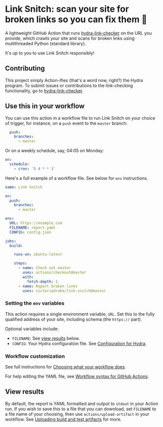 # Link Snitch: scan your site for broken links so you can fix them 🔗

A lightweight GitHub Action that runs [hydra-link-checker](https://github.com/victoriadrake/hydra-link-checker) on the URL you provide, which crawls your site and scans for broken links using multithreaded Python (standard library).

It's up to you to use Link Snitch responsibly!

## Contributing

This project simply Action-ifies (that's a word now, right?) the Hydra program. To submit issues or contributions to the link-checking functionality, go to [hydra-link-checker](https://github.com/victoriadrake/hydra-link-checker).

## Use this in your workflow

You can use this action in a workflow file to run Link Snitch on your choice of trigger, for instance, on a `push` event to the `master` branch:

```yml
  push:
    branches:
      - master
```

Or on a weekly schedule, say, 04:05 on Monday:

```yml
on:
  schedule:
    - cron: '5 4 * * 1'
```

Here's a full example of a workflow file. See below for `env` instructions.

```yml
name: Link Snitch

on:
  push:
    branches:
      - master

env:
  URL: https://example.com
  FILENAME: report.yaml
  CONFIG: config.json

jobs:
  build:

    runs-on: ubuntu-latest

    steps:
      - name: Check out master
        uses: actions/checkout@master
        with:
          fetch-depth: 1
      - name: Report broken links
        uses: victoriadrake/link-snitch@master
```

### Setting the `env` variables

This action requires a single environment variable, `URL`. Set this to the fully qualified address of your site, including schema (the `https://` part).

Optional variables include:

- `FILENAME`: See [view results](#view-results) below.
- `CONFIG`: Your Hydra configuration file. See [Configuration for Hydra](https://github.com/victoriadrake/hydra-link-checker#configuration).

### Workflow customization

See full instructions for [Choosing what your workflow does](https://docs.github.com/en/actions/writing-workflows/choosing-what-your-workflow-does).

For help editing the YAML file, see [Workflow syntax for GitHub Actions](https://docs.github.com/en/actions/writing-workflows/workflow-syntax-for-github-actions).

## View results

By default, the report is YAML formatted and output to `stdout` in your Action run. If you wish to save this to a file that you can download, set `FILENAME` to a file name of your choosing, then use `actions/upload-artifact` in your workflow. See [Uploading build and test artifacts](https://docs.github.com/en/actions/writing-workflows/choosing-what-your-workflow-does/storing-and-sharing-data-from-a-workflow#uploading-build-and-test-artifacts) for more.
